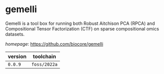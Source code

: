 # gemelli

Gemelli is a tool box for running both Robust Aitchison PCA (RPCA) and Compositional Tensor Factorization (CTF) on sparse compositional omics datasets.

*homepage*: <https://github.com/biocore/gemelli>

version | toolchain
--------|----------
``0.0.9`` | ``foss/2022a``
